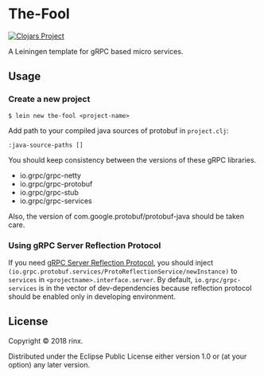 # The-Fool

[![Clojars Project](https://img.shields.io/clojars/v/the-fool/lein-template.svg)](https://clojars.org/the-fool/lein-template)

A Leiningen template for gRPC based micro services.

## Usage

### Create a new project

    $ lein new the-fool <project-name>


Add path to your compiled java sources of protobuf in `project.clj`:

    :java-source-paths []

You should keep consistency between the versions of these gRPC libraries.

* io.grpc/grpc-netty
* io.grpc/grpc-protobuf
* io.grpc/grpc-stub
* io.grpc/grpc-services

Also, the version of com.google.protobuf/protobuf-java should be taken care.

### Using gRPC Server Reflection Protocol

If you need [gRPC Server Reflection Protocol](https://github.com/grpc/grpc/blob/master/doc/server-reflection.md), you should inject `(io.grpc.protobuf.services/ProtoReflectionService/newInstance)` to `services` in `<projectname>.interface.server`.
By default, `io.grpc/grpc-services` is in the vector of dev-dependencies because reflection protocol should be enabled only in developing environment.

## License

Copyright © 2018 rinx.

Distributed under the Eclipse Public License either version 1.0 or (at
your option) any later version.
